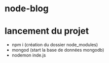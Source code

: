 # node-blog

# lancement du projet

- npm i (création du dossier node_modules)
- mongod (start la base de données mongodb)
- nodemon inde.js
